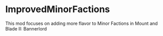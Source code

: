# ImprovedMinorFactions

This mod focuses on adding more flavor to Minor Factions in Mount and Blade II: Bannerlord